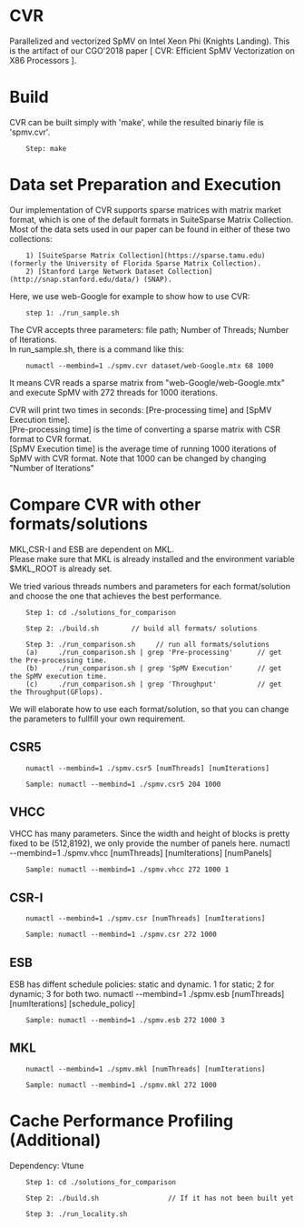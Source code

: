 # CVR
Parallelized and vectorized SpMV on Intel Xeon Phi (Knights Landing). 
This is the artifact of our CGO'2018 paper [ CVR: Efficient SpMV Vectorization on X86 Processors ].

# Build
CVR can be built simply with 'make', while the resulted binariy file is 'spmv.cvr'.

		Step: make       

# Data set Preparation and Execution
Our implementation of CVR supports sparse matrices with matrix market format, which is one of the default formats in SuiteSparse Matrix Collection. Most of the data sets used in our paper can be found in either of these two collections:

		1) [SuiteSparse Matrix Collection](https://sparse.tamu.edu) (formerly the University of Florida Sparse Matrix Collection).
		2) [Stanford Large Network Dataset Collection](http://snap.stanford.edu/data/) (SNAP).

Here, we use web-Google for example to show how to use CVR:

		step 1: ./run_sample.sh

The CVR accepts three parameters: file path; Number of Threads; Number of Iterations. <br>
In run_sample.sh, there is a command like this:

		numactl --membind=1 ./spmv.cvr dataset/web-Google.mtx 68 1000

It means CVR reads a sparse matrix from "web-Google/web-Google.mtx" and execute SpMV with 272 threads for 1000 iterations. 

CVR will print two times in seconds: [Pre-processing time] and [SpMV Execution time]. <br>
[Pre-processing time] is the time of converting a sparse matrix with CSR format to CVR format. <br>
[SpMV Execution time] is the average time of running 1000 iterations of SpMV with CVR format. Note that 1000 can be changed by changing "Number of Iterations" <br>

# Compare CVR with other formats/solutions
MKL,CSR-I and ESB are dependent on MKL. <br>
Please make sure that MKL is already installed and the environment variable $MKL_ROOT is already set. <br>

We tried various threads numbers and parameters for each format/solution and choose the one that achieves the best performance.<br>

		Step 1: cd ./solutions_for_comparison

		Step 2: ./build.sh        // build all formats/ solutions

		Step 3: ./run_comparison.sh     // run all formats/solutions 
		(a)     ./run_comparison.sh | grep 'Pre-processing'      // get the Pre-processing time. 
		(b)     ./run_comparison.sh | grep 'SpMV Execution'      // get the SpMV execution time. 
		(c)     ./run_comparison.sh | grep 'Throughput'          // get the Throughput(GFlops).

We will elaborate how to use each format/solution, so that you can change the parameters to fullfill your own requirement.
## CSR5
		numactl --membind=1 ./spmv.csr5 [numThreads] [numIterations]

		Sample: numactl --membind=1 ./spmv.csr5 204 1000
## VHCC
VHCC has many parameters. Since the width and height of blocks is pretty fixed to be (512,8192), we only provide the number of panels here.
		numactl --membind=1 ./spmv.vhcc [numThreads] [numIterations] [numPanels]
		
		Sample: numactl --membind=1 ./spmv.vhcc 272 1000 1
## CSR-I
		numactl --membind=1 ./spmv.csr [numThreads] [numIterations]
	
		Sample: numactl --membind=1 ./spmv.csr 272 1000
## ESB
ESB has diffent schedule policies: static and dynamic. 1 for static; 2 for dynamic; 3 for both two.
		numactl --membind=1 ./spmv.esb [numThreads] [numIterations] [schedule_policy]

		Sample: numactl --membind=1 ./spmv.esb 272 1000 3
## MKL
		numactl --membind=1 ./spmv.mkl [numThreads] [numIterations]

		Sample: numactl --membind=1 ./spmv.mkl 272 1000


# Cache Performance Profiling (Additional)
Dependency:  Vtune

		Step 1: cd ./solutions_for_comparison
		
		Step 2: ./build.sh                 // If it has not been built yet

		Step 3: ./run_locality.sh


